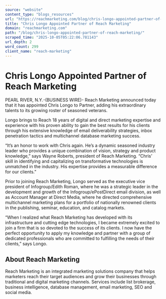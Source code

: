 ```yaml
---
source: "website"
content_type: "blogs_resources"
url: "https://reachmarketing.com/blog/chris-longo-appointed-partner-of-reach-marketing/"
title: "Chris Longo Appointed Partner of Reach Marketing"
domain: "reachmarketing.com"
path: "/blog/chris-longo-appointed-partner-of-reach-marketing/"
scraped_time: "2025-10-05T05:22:06.781143"
url_depth: 2
word_count: 299
client_name: "reach-marketing"
---
```


# Chris Longo Appointed Partner of Reach Marketing

PEARL RIVER, N.Y.-(BUSINESS WIRE)- Reach Marketing announced today that it has appointed Chris Longo to Partner, adding his extraordinary talents to its growing roster of seasoned veterans.

Longo brings to Reach 18 years of digital and direct marketing expertise and experience with his proven ability to gain the best results for his clients through his extensive knowledge of email deliverability strategies, inbox penetration tactics and multichannel database marketing success.

“It’s an honor to work with Chris again. He’s a dynamic seasoned industry leader who provides a unique combination of vision, strategy and product knowledge,” says Wayne Roberts, president of Reach Marketing. “Chris’ skill in identifying and capitalizing on transformative technologies is unmatched in the industry. His expertise provides a measurable difference for our clients.”

Prior to joining Reach Marketing, Longo served as the executive vice president of Infogroup/Edith Roman, where he was a strategic leader in the development and growth of the Infogroup/ePostDirect email division, as well as Account Manager at Direct Media, where he directed comprehensive multichannel marketing plans for a portfolio of nationally renowned clients in the publishing, seminar, education, and catalog markets.

“When I realized what Reach Marketing has developed with its infrastructure and cutting edge technologies, I became extremely excited to join a firm that is so devoted to the success of its clients. I now have the perfect opportunity to apply my knowledge and partner with a group of dedicated professionals who are committed to fulfilling the needs of their clients,” says Longo.

## About Reach Marketing

Reach Marketing is an integrated marketing solutions company that helps marketers reach their target audiences and grow their businesses through traditional and digital marketing channels. Services include list brokerage, business intelligence, database management, email marketing, SEO and social media.